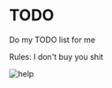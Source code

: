 # TODO
Do my TODO list for me 

Rules:
I don't buy you shit

![help](https://user-images.githubusercontent.com/76457846/134768593-e0221839-ab3c-4eb0-8cf1-93829fd941ba.png)
